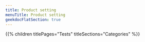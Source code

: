```yaml
---
title: Product setting
menuTitle: Product setting 
geekdocFlatSection: true
---
```


{{% children titlePages="Tests" titleSections="Categories" %}}